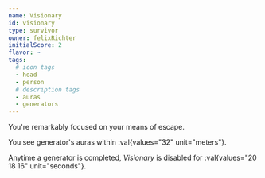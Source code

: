 ```yaml
---
name: Visionary
id: visionary
type: survivor
owner: felixRichter
initialScore: 2
flavor: ~
tags:
  # icon tags
  - head
  - person
  # description tags
  - auras
  - generators
---
```


You're remarkably focused on your means of escape.

You see generator's auras within :val{values="32" unit="meters"}.

Anytime a generator is completed, _Visionary_ is disabled for :val{values="20 18 16" unit="seconds"}.
